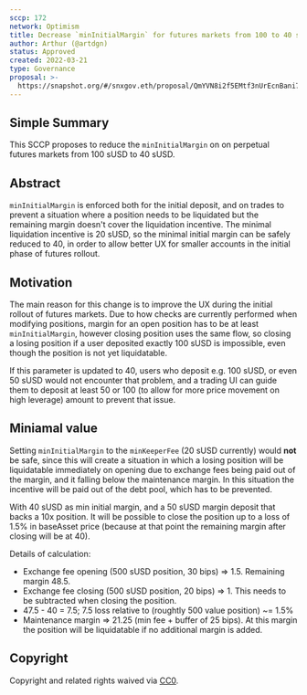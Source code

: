 ```yaml
---
sccp: 172
network: Optimism
title: Decrease `minInitialMargin` for futures markets from 100 to 40 sUSD
author: Arthur (@artdgn)
status: Approved
created: 2022-03-21
type: Governance
proposal: >-
  https://snapshot.org/#/snxgov.eth/proposal/QmYVN8i2f5EMtf3nUrEcnBani79tEg9n79M5bNiK1ciq2f
---
```


## Simple Summary

<!--"If you can't explain it simply, you don't understand it well enough." Provide a simplified and layman-accessible explanation of the SCCP.-->

This SCCP proposes to reduce the `minInitialMargin` on on perpetual futures markets from 100 sUSD to 40 sUSD.

## Abstract

<!--A short (~200 word) description of the variable change proposed.-->

`minInitialMargin` is enforced both for the initial deposit, and on trades to prevent a situation where a position needs to be liquidated but the remaining margin doesn't cover the liquidation incentive. The minimal liquidation incentive is 20 sUSD, so the minimal initial margin can be safely reduced to 40, in order to allow better UX for smaller accounts in the initial phase of futures rollout.

## Motivation

<!--The motivation is critical for SCCPs that want to update variables within Synthetix. It should clearly explain why the existing variable is not incentive aligned. SCCP submissions without sufficient motivation may be rejected outright.-->

The main reason for this change is to improve the UX during the initial rollout of futures markets. Due to how checks are currently performed when modifying positions, margin for an open position has to be at least `minInitialMargin`, however closing position uses the same flow, so closing a losing position if a user deposited exactly 100 sUSD is impossible, even though the position is not yet liquidatable.

If this parameter is updated to 40, users who deposit e.g. 100 sUSD, or even 50 sUSD would not encounter that problem, and a trading UI can guide them to deposit at least 50 or 100 (to allow for more price movement on high leverage) amount to prevent that issue.

## Miniamal value

Setting `minInitialMargin` to the `minKeeperFee` (20 sUSD currently) would **not** be safe, since this will create a situation in which a losing position will be liquidatable immediately on opening due to exchange fees being paid out of the margin, and it falling below the maintenance margin. In this situation the incentive will be paid out of the debt pool, which has to be prevented.

With 40 sUSD as min initial margin, and a 50 sUSD margin deposit that backs a 10x position. It will be possible to close the position up to a loss of 1.5% in baseAsset price (because at that point the remaining margin after closing will be at 40).

Details of calculation:

- Exchange fee opening (500 sUSD position, 30 bips) => 1.5. Remaining margin 48.5.
- Exchange fee closing (500 sUSD position, 20 bips) => 1. This needs to be subtracted when closing the position.
- 47.5 - 40 = 7.5; 7.5 loss relative to (roughtly 500 value position) ~= 1.5%
- Maintenance margin => 21.25 (min fee + buffer of 25 bips). At this margin the position will be liquidatable if no additional margin is added.

## Copyright

Copyright and related rights waived via [CC0](https://creativecommons.org/publicdomain/zero/1.0/).
